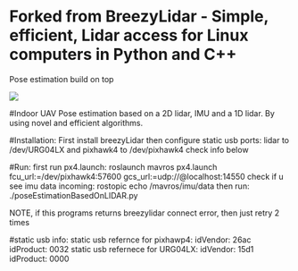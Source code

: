 Forked from BreezyLidar - Simple, efficient, Lidar access for Linux computers in Python and C++
===========
Pose estimation build on top

![](var/output.gif)



#Indoor UAV Pose estimation based on a 2D lidar, IMU and a 1D lidar. By using novel and efficient algorithms.

#Installation:
First install breezyLidar
then configure static usb ports: lidar to /dev/URG04LX and pixhawk4 to /dev/pixhawk4 check info below

#Run:
first run px4.launch:
roslaunch mavros px4.launch fcu_url:=/dev/pixhawk4:57600  gcs_url:=udp://@localhost:14550
check if u see imu data incoming:
rostopic echo /mavros/imu/data
then run:
./poseEstimationBasedOnLIDAR.py

NOTE, if this programs returns breezylidar connect error, then just retry 2 times

#static usb info:
    static usb refernce for pixhawp4:
        idVendor: 26ac
        idProduct: 0032
    static usb refernece for URG04LX:
        idVendor: 15d1
        idProduct: 0000
